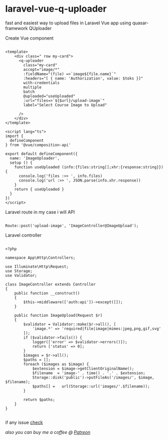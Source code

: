 # laravel-vue-q-uploader
fast and easiest way to upload files in Laravel Vue app using quasar-framework  QUploader

Create Vue component 
```[vue]

<template>
    <div class=" row my-card">
      <q-uploader
        class="my-card"
        accept="image/*"
        :fieldName="(file) =>`image${file.name}`"
        :headers="[ { name: 'Authorization', value: $toks }]"
        with-credentials
        multiple
        batch
        @uploaded="useUploaded"
        :url="files=>`${$url}/upload-image`"
        label="Select Course Image to Upload"

      />
    </div>
</template>

<script lang="ts">
import {
  defineComponent
} from '@vue/composition-api'

export default defineComponent({
  name: 'ImageUploader',
  setup () {
    function useUploaded (info:{files:string[];xhr:{response:string}}) {
      console.log('files :>> ', info.files)
      console.log('url :>> ', JSON.parse(info.xhr.response))
    }
    return { useUploaded }
  }
})
</script>
```
Laravel route in my case i will API
```[php]

Route::post('upload-image', 'ImageController@ImageUpload');

```

Laravel controller 

```[php]

<?php

namespace App\Http\Controllers;

use Illuminate\Http\Request;
use Storage;
use Validator;

class ImageController extends Controller
{
    public function __construct()
    {
        $this->middleware(['auth:api'])->except([]);
    }

    public function ImageUpload(Request $r)
    {
        $validator = Validator::make($r->all(), [
            'image.*' => 'required|file|image|mimes:jpeg,png,gif,svg'
        ]);
        if ($validator->fails()) {
            logger(['error' => $validator->errors()]);
            return ['status' => 0];
        }
        $images = $r->all();
        $paths = [];
        foreach ($images as $image) {
            $extension = $image->getClientOriginalName();
            $filename  = 'image-' . time() . '.' . $extension;
            Storage::disk('public')->putFileAs('/images/', $image, $filename);
            $paths[] =   url(Storage::url('images/'.$filename));
        }

        return $paths;
    }
}


```

if any issue [check](https://github.com/diadal/laravel-vue-q-uploader/issues)

*also you can buy me a coffee @ [Patreon](https://www.patreon.com/diadal)*
